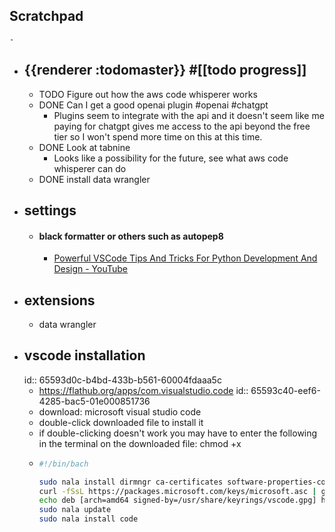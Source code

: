 ## Scratchpad
	-
- ## {{renderer :todomaster}} #[[todo progress]]
	- TODO Figure out how the aws code whisperer works
	- DONE  Can I get a good openai plugin #openai #chatgpt
		- Plugins seem to integrate with the api and it doesn't seem like me paying for chatgpt gives me access to the api beyond the free tier so I won't spend more time on this at this time.
	- DONE Look at tabnine
		- Looks like a possibility for the future, see what aws code whisperer can do
	- DONE install data wrangler
- ## settings
	- #### black formatter or others such as autopep8
		- [Powerful VSCode Tips And Tricks For Python Development And Design - YouTube](https://youtu.be/fj2tuTIcUys?si=teDGSSNKbpB13U0Q&t=446)
- ## extensions
	- data wrangler
- ## vscode installation
  id:: 65593d0c-b4bd-433b-b561-60004fdaaa5c
	- https://flathub.org/apps/com.visualstudio.code
	  id:: 65593c40-eef6-4285-bac5-01e000851736
	- download: microsoft visual studio code
	- double-click downloaded file to install it
	- if double-clicking doesn't work you may have to enter the following in the terminal on the downloaded file: chmod +x <name of file>
	- ```bash
	  #!/bin/bach
	  
	  sudo nala install dirmngr ca-certificates software-properties-common apt-transport-https curl -y
	  curl -fSsL https://packages.microsoft.com/keys/microsoft.asc | gpg --dearmor | sudo tee /usr/share/keyrings/vscode.gpg >/dev/null
	  echo deb [arch=amd64 signed-by=/usr/share/keyrings/vscode.gpg] https://packages.microsoft.com/repos/vscode stable main | sudo tee /etc/apt/sources.list.d/vscode.list
	  sudo nala update
	  sudo nala install code
	  ```